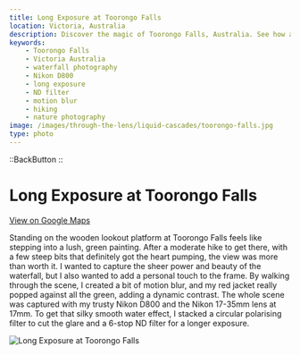 ```yaml
---
title: Long Exposure at Toorongo Falls
location: Victoria, Australia
description: Discover the magic of Toorongo Falls, Australia. See how a simple hike and a red jacket made all the difference in this stunning waterfall shot.
keywords:
    - Toorongo Falls
    - Victoria Australia
    - waterfall photography
    - Nikon D800
    - long exposure
    - ND filter
    - motion blur
    - hiking
    - nature photography
image: /images/through-the-lens/liquid-cascades/toorongo-falls.jpg
type: photo
---
```


::BackButton
::

# Long Exposure at Toorongo Falls

<a href="https://www.google.com/maps/search/?api=1&query=Toorongo+Falls,+Victoria,+Australia" target="_blank" rel="noopener noreferrer">View on Google Maps</a>

Standing on the wooden lookout platform at Toorongo Falls feels like stepping into a lush, green painting. After a moderate hike to get there, with a few steep bits that definitely got the heart pumping, the view was more than worth it. I wanted to capture the sheer power and beauty of the waterfall, but I also wanted to add a personal touch to the frame. By walking through the scene, I created a bit of motion blur, and my red jacket really popped against all the green, adding a dynamic contrast. The whole scene was captured with my trusty Nikon D800 and the Nikon 17-35mm lens at 17mm. To get that silky smooth water effect, I stacked a circular polarising filter to cut the glare and a 6-stop ND filter for a longer exposure.

![Long Exposure at Toorongo Falls](/images/through-the-lens/liquid-cascades/toorongo-falls.jpg)

<div class="mb-8"></div>

